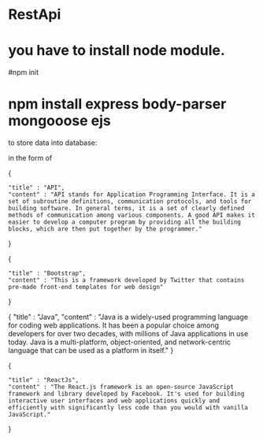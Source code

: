 # RestApi
# you have to install node module.
#npm init
# npm install express body-parser mongooose ejs 

to store data into database:

in the form of


{
   
    "title" : "API",
    "content" : "API stands for Application Programming Interface. It is a set of subroutine definitions, communication protocols, and tools for building software. In general terms, it is a set of clearly defined methods of communication among various components. A good API makes it easier to develop a computer program by providing all the building blocks, which are then put together by the programmer."
}


{
   
    "title" : "Bootstrap",
    "content" : "This is a framework developed by Twitter that contains pre-made front-end templates for web design"
}


{
    "title" : "Java",
    "content" : "Java is a widely-used programming language for coding web applications. It has been a popular choice among developers for over two decades, with millions of Java applications in use today. Java is a multi-platform, object-oriented, and network-centric language that can be used as a platform in itself."
}

{
    
    "title" : "ReactJs",
    "content" : "The React.js framework is an open-source JavaScript framework and library developed by Facebook. It's used for building interactive user interfaces and web applications quickly and efficiently with significantly less code than you would with vanilla JavaScript."
}


